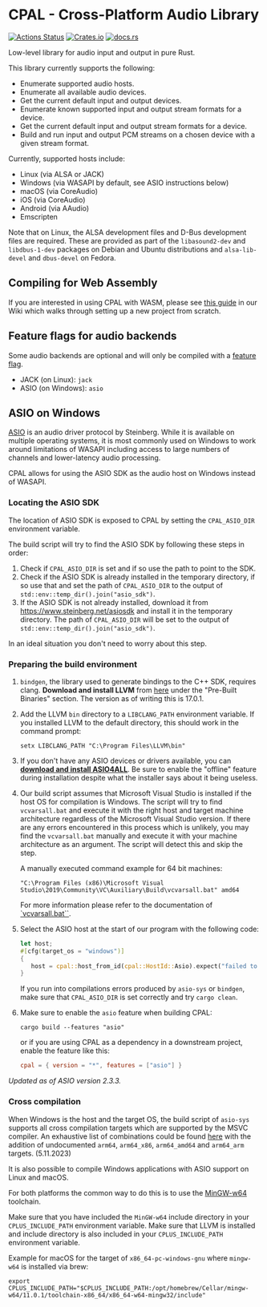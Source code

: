 # CPAL - Cross-Platform Audio Library

[![Actions Status](https://github.com/RustAudio/cpal/workflows/cpal/badge.svg)](https://github.com/RustAudio/cpal/actions)
[![Crates.io](https://img.shields.io/crates/v/cpal.svg)](https://crates.io/crates/cpal) [![docs.rs](https://docs.rs/cpal/badge.svg)](https://docs.rs/cpal/)

Low-level library for audio input and output in pure Rust.

This library currently supports the following:

- Enumerate supported audio hosts.
- Enumerate all available audio devices.
- Get the current default input and output devices.
- Enumerate known supported input and output stream formats for a device.
- Get the current default input and output stream formats for a device.
- Build and run input and output PCM streams on a chosen device with a given stream format.

Currently, supported hosts include:

- Linux (via ALSA or JACK)
- Windows (via WASAPI by default, see ASIO instructions below)
- macOS (via CoreAudio)
- iOS (via CoreAudio)
- Android (via AAudio)
- Emscripten

Note that on Linux, the ALSA development files and D-Bus development files are
required. These are provided as part of the `libasound2-dev` and `libdbus-1-dev`
packages on Debian and Ubuntu distributions and `alsa-lib-devel` and `dbus-devel`
on Fedora.

## Compiling for Web Assembly

If you are interested in using CPAL with WASM, please see [this guide](https://github.com/RustAudio/cpal/wiki/Setting-up-a-new-CPAL-WASM-project) in our Wiki which walks through setting up a new project from scratch.

## Feature flags for audio backends

Some audio backends are optional and will only be compiled with a [feature flag](https://doc.rust-lang.org/cargo/reference/features.html).

- JACK (on Linux): `jack`
- ASIO (on Windows): `asio`

## ASIO on Windows

[ASIO](https://en.wikipedia.org/wiki/Audio_Stream_Input/Output) is an audio
driver protocol by Steinberg. While it is available on multiple operating
systems, it is most commonly used on Windows to work around limitations of
WASAPI including access to large numbers of channels and lower-latency audio
processing.

CPAL allows for using the ASIO SDK as the audio host on Windows instead of
WASAPI.

### Locating the ASIO SDK

The location of ASIO SDK is exposed to CPAL by setting the `CPAL_ASIO_DIR` environment variable.

The build script will try to find the ASIO SDK by following these steps in order:

1. Check if `CPAL_ASIO_DIR` is set and if so use the path to point to the SDK.
2. Check if the ASIO SDK is already installed in the temporary directory, if so use that and set the path of `CPAL_ASIO_DIR` to the output of `std::env::temp_dir().join("asio_sdk")`.
3. If the ASIO SDK is not already installed, download it from <https://www.steinberg.net/asiosdk> and install it in the temporary directory. The path of `CPAL_ASIO_DIR` will be set to the output of `std::env::temp_dir().join("asio_sdk")`.

In an ideal situation you don't need to worry about this step.

### Preparing the build environment

1. `bindgen`, the library used to generate bindings to the C++ SDK, requires
   clang. **Download and install LLVM** from
   [here](http://releases.llvm.org/download.html) under the "Pre-Built Binaries"
   section. The version as of writing this is 17.0.1.
2. Add the LLVM `bin` directory to a `LIBCLANG_PATH` environment variable. If
   you installed LLVM to the default directory, this should work in the command
   prompt:
   ```
   setx LIBCLANG_PATH "C:\Program Files\LLVM\bin"
   ```
3. If you don't have any ASIO devices or drivers available, you can [**download
   and install ASIO4ALL**](http://www.asio4all.org/). Be sure to enable the
   "offline" feature during installation despite what the installer says about
   it being useless.
4. Our build script assumes that Microsoft Visual Studio is installed if the host OS for compilation is Windows. The script will try to find `vcvarsall.bat`
   and execute it with the right host and target machine architecture regardless of the Microsoft Visual Studio version.
   If there are any errors encountered in this process which is unlikely,
   you may find the `vcvarsall.bat` manually and execute it with your machine architecture as an argument.
   The script will detect this and skip the step.

   A manually executed command example for 64 bit machines:

   ```
   "C:\Program Files (x86)\Microsoft Visual Studio\2019\Community\VC\Auxiliary\Build\vcvarsall.bat" amd64
   ```

   For more information please refer to the documentation of [`vcvarsall.bat``](https://docs.microsoft.com/en-us/cpp/build/building-on-the-command-line?view=msvc-160#vcvarsall-syntax).

5. Select the ASIO host at the start of our program with the following code:

   ```rust
   let host;
   #[cfg(target_os = "windows")]
   {
      host = cpal::host_from_id(cpal::HostId::Asio).expect("failed to initialise ASIO host");
   }
   ```

   If you run into compilations errors produced by `asio-sys` or `bindgen`, make
   sure that `CPAL_ASIO_DIR` is set correctly and try `cargo clean`.

6. Make sure to enable the `asio` feature when building CPAL:

   ```
   cargo build --features "asio"
   ```

   or if you are using CPAL as a dependency in a downstream project, enable the
   feature like this:

   ```toml
   cpal = { version = "*", features = ["asio"] }
   ```

_Updated as of ASIO version 2.3.3._

### Cross compilation

When Windows is the host and the target OS, the build script of `asio-sys` supports all cross compilation targets
which are supported by the MSVC compiler. An exhaustive list of combinations could be found [here](https://docs.microsoft.com/en-us/cpp/build/building-on-the-command-line?view=msvc-160#vcvarsall-syntax) with the addition of undocumented `arm64`, `arm64_x86`, `arm64_amd64` and `arm64_arm` targets. (5.11.2023)

It is also possible to compile Windows applications with ASIO support on Linux and macOS.

For both platforms the common way to do this is to use the [MinGW-w64](https://www.mingw-w64.org/) toolchain.

Make sure that you have included the `MinGW-w64` include directory in your `CPLUS_INCLUDE_PATH` environment variable.
Make sure that LLVM is installed and include directory is also included in your `CPLUS_INCLUDE_PATH` environment variable.

Example for macOS for the target of `x86_64-pc-windows-gnu` where `mingw-w64` is installed via brew:

```
export CPLUS_INCLUDE_PATH="$CPLUS_INCLUDE_PATH:/opt/homebrew/Cellar/mingw-w64/11.0.1/toolchain-x86_64/x86_64-w64-mingw32/include"
```
